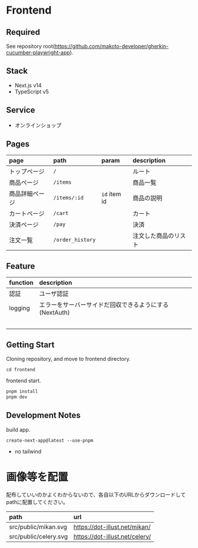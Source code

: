 # Frontend

## Required

See repository root(https://github.com/makoto-developer/gherkin-cucumber-playwright-app).

## Stack

- Next.js v14
- TypeScript v5

## Service

- オンラインショップ

## Pages

|page|path|param|description|
|:-----|:-----|:-----|:-----|
|トップページ|`/`||ルート|
|商品ページ|`/items`||商品一覧|
|商品詳細ページ|`/items/:id`|`id` item id|商品の説明|
|カートページ|`/cart`||カート|
|決済ページ|`/pay`||決済|
|注文一覧|`/order_history`||注文した商品のリスト|

## Feature

|function|description|
|:-----|:-----|
|認証|ユーザ認証|
|logging|エラーをサーバーサイドだ回収できるようにする(NextAuth)|
|||
|||
|||
|||
|||

## Getting Start

Cloning repository, and move to frontend directory.

```shell
cd frontend
```

frontend start.

```bash
pnpm install
pnpm dev
```

## Development Notes

build app.

```
create-next-app@latest --use-pnpm
```

- no tailwind

# 画像等を配置

配布していいのかよくわからないので、各自以下のURLからダウンロードしてpathに配置してください。

|path|url|
|:-----|:-----|
|src/public/mikan.svg|https://dot-illust.net/mikan/|
|src/public/celery.svg|https://dot-illust.net/celery/|
